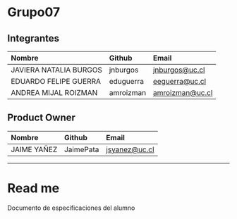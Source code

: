 # Grupo07

## Integrantes

| Nombre | Github | Email |
| :----- | :----- | :------- |
| JAVIERA NATALIA BURGOS | jnburgos | jnburgos@uc.cl |
| EDUARDO FELIPE GUERRA | eduguerra | eeguerra@uc.cl |
| ANDREA MIJAL ROIZMAN | amroizman | amroizman@uc.cl |

## Product Owner
| Nombre | Github | Email |
| :----- | :----- | :------- |
| JAIME YAÑEZ | JaimePata | jsyanez@uc.cl  |

________________________

# Read me

Documento de especificaciones del alumno
